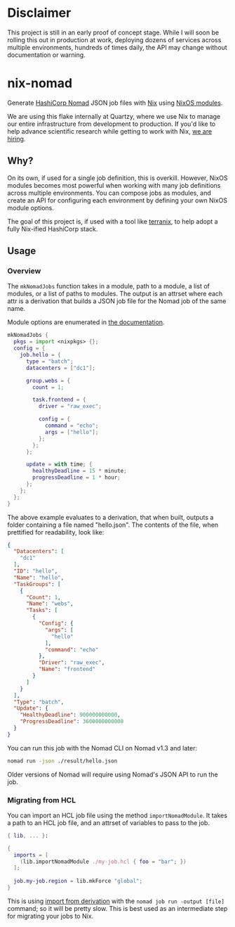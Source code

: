 # Disclaimer

This project is still in an early proof of concept stage. While I will soon be rolling this out in production at work,
deploying dozens of services across multiple environments, hundreds of times daily, the API may change without
documentation or warning.

# nix-nomad

Generate [HashiCorp Nomad](https://nomadproject.io) JSON job files with [Nix](https://nixos.org) using
[NixOS modules](https://github.com/NixOS/nixpkgs/blob/master/lib/modules.nix).

We are using this flake internally at Quartzy, where we use Nix to manage our entire infrastructure from development to production. If you'd like to help advance scientific research while getting to work with Nix, [we are hiring](https://www.quartzy.com/careers).

## Why?

On its own, if used for a single job definition, this is overkill. However, NixOS modules becomes most  powerful when
working with many job definitions across multiple environments. You can compose jobs as modules, and create an API for
configuring each environment by defining your own NixOS module options.

The goal of this project is, if used with a tool like [terranix](https://terranix.org), to help adopt a fully Nix-ified
HashiCorp stack.

## Usage

### Overview

The `mkNomadJobs` function takes in a module, path to a module, a list of modules, or a list of paths to modules. The
output is an attrset where each attr is a derivation that builds a JSON job file for the Nomad job of the same name.

Module options are enumerated in [the documentation](https://tristanpemble.github.io/nix-nomad/).

```nix
mkNomadJobs {
  pkgs = import <nixpkgs> {};
  config = {
    job.hello = {
      type = "batch";
      datacenters = ["dc1"];

      group.webs = {
        count = 1;

        task.frontend = {
          driver = "raw_exec";

          config = {
            command = "echo";
            args = ["hello"];
          };
        };
      };

      update = with time; {
        healthyDeadline = 15 * minute;
        progressDeadline = 1 * hour;
      };
    };
  };
}
```

The above example evaluates to a derivation, that when built, outputs a folder containing a file named "hello.json".
The contents of the file, when prettified for readability, look like:

```json
{
  "Datacenters": [
    "dc1"
  ],
  "ID": "hello",
  "Name": "hello",
  "TaskGroups": [
    {
      "Count": 1,
      "Name": "webs",
      "Tasks": [
        {
          "Config": {
            "args": [
              "hello"
            ],
            "command": "echo"
          },
          "Driver": "raw_exec",
          "Name": "frontend"
        }
      ]
    }
  ],
  "Type": "batch",
  "Update": {
    "HealthyDeadline": 900000000000,
    "ProgressDeadline": 3600000000000
  }
}
```

You can run this job with the Nomad CLI on Nomad v1.3 and later:

```bash
nomad run -json ./result/hello.json
```

Older versions of Nomad will require using Nomad's JSON API to run the job.

### Migrating from HCL

You can import an HCL job file using the method `importNomadModule`. It takes a path to an HCL job file, and an attrset
of variables to pass to the job.

```nix
{ lib, ... }:

{
  imports = [
    (lib.importNomadModule ./my-job.hcl { foo = "bar"; })
  ];
  
  job.my-job.region = lib.mkForce "global";  
}
```

This is using [import from derivation](https://nixos.wiki/wiki/Import_From_Derivation) with the `nomad job run -output [file]`
command; so it will be pretty slow. This is best used as an intermediate step for migrating your jobs to Nix.
